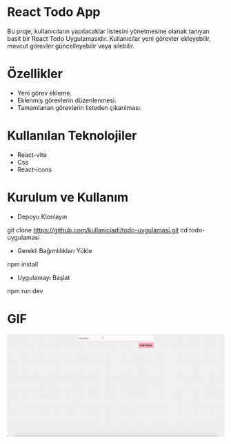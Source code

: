 # React Todo App
Bu proje, kullanıcıların yapılacaklar listesini yönetmesine olanak tanıyan basit bir React Todo Uygulamasıdır. Kullanıcılar yeni görevler ekleyebilir, mevcut görevler güncelleyebilir veya silebilir.

# Özellikler
- Yeni görev ekleme.
- Eklenmiş görevlerin düzenlenmesi.
- Tamamlanan görevlerin listeden çıkarılması.

# Kullanılan Teknolojiler
- React-vite
- Css
- React-icons

# Kurulum ve Kullanım
- Depoyu Klonlayın

git clone https://github.com/kullaniciadi/todo-uygulamasi.git
cd todo-uygulamasi

- Gerekli Bağımlılıkları Yükle

npm install

- Uygulamayı Başlat

npm run dev 

# GIF

![](src/assets/image/react-todo.gif)

